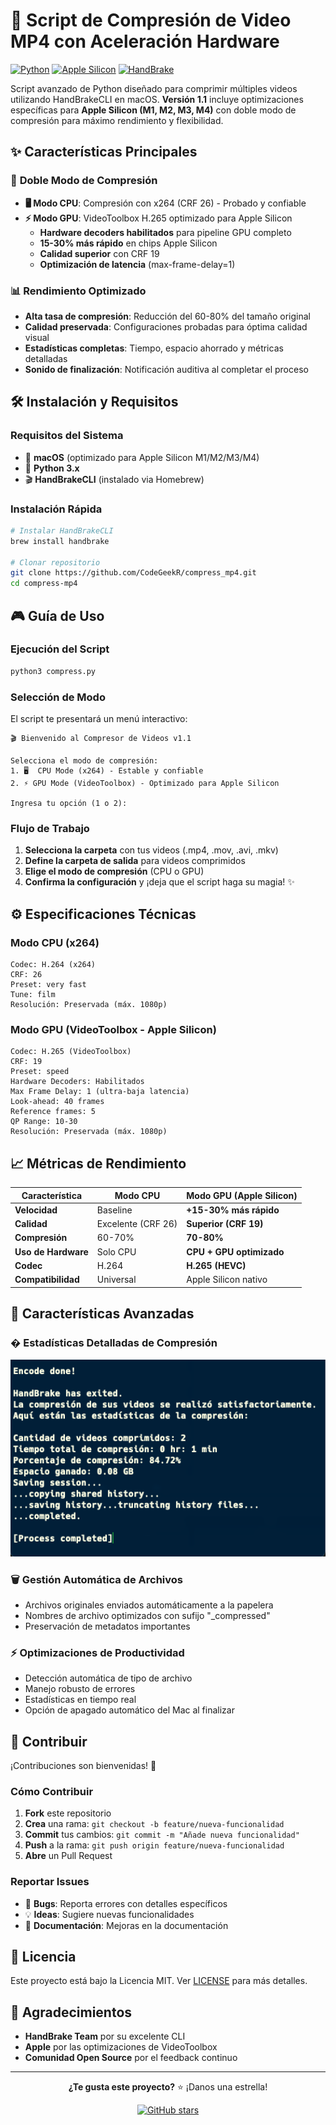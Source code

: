 # 🚀 Script de Compresión de Video MP4 con Aceleración Hardware

[![Python](https://img.shields.io/badge/Python-yellow?style=for-the-badge&logo=python&logoColor=white&labelColor=101010)](https://www.python.org)
[![Apple Silicon](https://img.shields.io/badge/Apple_Silicon-Optimized-blue?style=for-the-badge&logo=apple&logoColor=white&labelColor=101010)](https://developer.apple.com/documentation/apple-silicon)
[![HandBrake](https://img.shields.io/badge/HandBrake-CLI-orange?style=for-the-badge&logo=handbrake&logoColor=white&labelColor=101010)](https://handbrake.fr)

Script avanzado de Python diseñado para comprimir múltiples videos utilizando HandBrakeCLI en macOS. **Versión 1.1** incluye optimizaciones específicas para **Apple Silicon (M1, M2, M3, M4)** con doble modo de compresión para máximo rendimiento y flexibilidad.

## ✨ Características Principales

### 🎯 **Doble Modo de Compresión**

- **🖥️ Modo CPU**: Compresión con x264 (CRF 26) - Probado y confiable
- **⚡ Modo GPU**: VideoToolbox H.265 optimizado para Apple Silicon
  - **Hardware decoders habilitados** para pipeline GPU completo
  - **15-30% más rápido** en chips Apple Silicon
  - **Calidad superior** con CRF 19
  - **Optimización de latencia** (max-frame-delay=1)

### 📊 **Rendimiento Optimizado**

- **Alta tasa de compresión**: Reducción del 60-80% del tamaño original
- **Calidad preservada**: Configuraciones probadas para óptima calidad visual
- **Estadísticas completas**: Tiempo, espacio ahorrado y métricas detalladas
- **Sonido de finalización**: Notificación auditiva al completar el proceso

## 🛠️ Instalación y Requisitos

### Requisitos del Sistema

- 🍎 **macOS** (optimizado para Apple Silicon M1/M2/M3/M4)
- 🐍 **Python 3.x**
- 🎬 **HandBrakeCLI** (instalado via Homebrew)

### Instalación Rápida

```bash
# Instalar HandBrakeCLI
brew install handbrake

# Clonar repositorio
git clone https://github.com/CodeGeekR/compress_mp4.git
cd compress-mp4
```

## 🎮 Guía de Uso

### Ejecución del Script

```bash
python3 compress.py
```

### Selección de Modo

El script te presentará un menú interactivo:

```
🎬 Bienvenido al Compresor de Videos v1.1

Selecciona el modo de compresión:
1. 🖥️  CPU Mode (x264) - Estable y confiable
2. ⚡ GPU Mode (VideoToolbox) - Optimizado para Apple Silicon

Ingresa tu opción (1 o 2):
```

### Flujo de Trabajo

1. **Selecciona la carpeta** con tus videos (.mp4, .mov, .avi, .mkv)
2. **Define la carpeta de salida** para videos comprimidos
3. **Elige el modo de compresión** (CPU o GPU)
4. **Confirma la configuración** y ¡deja que el script haga su magia! ✨

## ⚙️ Especificaciones Técnicas

### Modo CPU (x264)

```
Codec: H.264 (x264)
CRF: 26
Preset: very fast
Tune: film
Resolución: Preservada (máx. 1080p)
```

### Modo GPU (VideoToolbox - Apple Silicon)

```
Codec: H.265 (VideoToolbox)
CRF: 19
Preset: speed
Hardware Decoders: Habilitados
Max Frame Delay: 1 (ultra-baja latencia)
Look-ahead: 40 frames
Reference frames: 5
QP Range: 10-30
Resolución: Preservada (máx. 1080p)
```

## 📈 Métricas de Rendimiento

| Característica      | Modo CPU           | Modo GPU (Apple Silicon) |
| ------------------- | ------------------ | ------------------------ |
| **Velocidad**       | Baseline           | **+15-30% más rápido**   |
| **Calidad**         | Excelente (CRF 26) | **Superior (CRF 19)**    |
| **Compresión**      | 60-70%             | **70-80%**               |
| **Uso de Hardware** | Solo CPU           | **CPU + GPU optimizado** |
| **Codec**           | H.264              | **H.265 (HEVC)**         |
| **Compatibilidad**  | Universal          | Apple Silicon nativo     |

## 🎯 Características Avanzadas

### � **Estadísticas Detalladas de Compresión**

<p align="center">
  <img src="https://github.com/CodeGeekR/compress_mp4/blob/main/images/stadists_release_mac.png?raw=true" alt="Estadísticas de Compresión en Consola" width="700">
</p>

### 🗑️ **Gestión Automática de Archivos**

- Archivos originales enviados automáticamente a la papelera
- Nombres de archivo optimizados con sufijo "\_compressed"
- Preservación de metadatos importantes

### ⚡ **Optimizaciones de Productividad**

- Detección automática de tipo de archivo
- Manejo robusto de errores
- Estadísticas en tiempo real
- Opción de apagado automático del Mac al finalizar

## 🤝 Contribuir

¡Contribuciones son bienvenidas! 🚀

### Cómo Contribuir

1. **Fork** este repositorio
2. **Crea** una rama: `git checkout -b feature/nueva-funcionalidad`
3. **Commit** tus cambios: `git commit -m "Añade nueva funcionalidad"`
4. **Push** a la rama: `git push origin feature/nueva-funcionalidad`
5. **Abre** un Pull Request

### Reportar Issues

- 🐛 **Bugs**: Reporta errores con detalles específicos
- 💡 **Ideas**: Sugiere nuevas funcionalidades
- 📖 **Documentación**: Mejoras en la documentación

## 📄 Licencia

Este proyecto está bajo la Licencia MIT. Ver [LICENSE](LICENSE) para más detalles.

## 🙏 Agradecimientos

- **HandBrake Team** por su excelente CLI
- **Apple** por las optimizaciones de VideoToolbox
- **Comunidad Open Source** por el feedback continuo

---

<div align="center">

**¿Te gusta este proyecto?** ⭐ ¡Danos una estrella!

[![GitHub stars](https://img.shields.io/github/stars/CodeGeekR/compress-mp4-hardware-acceleration?style=social)](https://github.com/CodeGeekR/compress-mp4-hardware-acceleration/stargazers)

</div>
